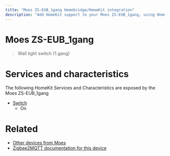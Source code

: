```yaml
---
title: "Moes ZS-EUB_1gang Homebridge/HomeKit integration"
description: "Add HomeKit support to your Moes ZS-EUB_1gang, using Homebridge, Zigbee2MQTT and homebridge-z2m."
---
```

<!---
This file has been GENERATED using src/docgen/docgen.ts
DO NOT EDIT THIS FILE MANUALLY!
-->
# Moes ZS-EUB_1gang
> Wall light switch (1 gang)


# Services and characteristics
The following HomeKit Services and Characteristics are exposed by
the Moes ZS-EUB_1gang

* [Switch](../../switch.md)
  * On


# Related
* [Other devices from Moes](../index.md#moes)
* [Zigbee2MQTT documentation for this device](https://www.zigbee2mqtt.io/devices/ZS-EUB_1gang.html)